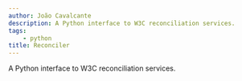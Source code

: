 ```yaml
---
author: João Cavalcante
description: A Python interface to W3C reconciliation services.
tags:
    - python
title: Reconciler
---
```


A Python interface to W3C reconciliation services.
